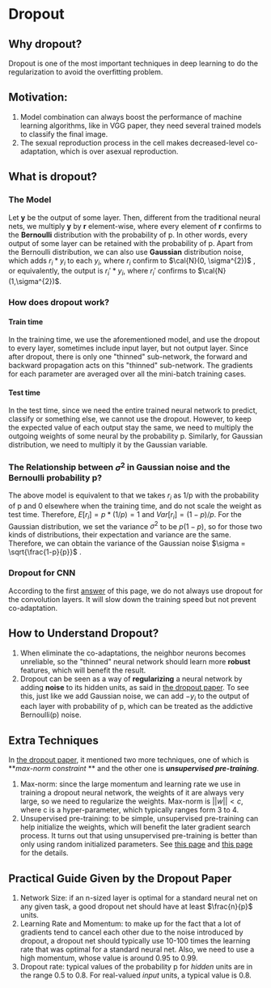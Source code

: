 # Dropout

## Why dropout?

Dropout is one of the most important techniques in deep learning to do the regularization to avoid the overfitting problem.

## Motivation:

1. Model combination can always boost the performance of machine learning algorithms, like in VGG paper, they need several trained models to classify the final image.
2. The sexual reproduction process in the cell makes decreased-level co-adaptation, which is over asexual reproduction. 

## What is dropout?

### The Model

Let **y** be the output of some layer. Then, different from the traditional neural nets, we multiply **y** by **r** element-wise, where every element of **r** confirms to the **Bernoulli** distribution with the probability of p. In other words, every output of some layer can be retained with the probability of p. Apart from the Bernoulli distribution, we can also use **Gaussian** distribution noise, which adds $r_{i}*y_{i}$ to each $y_{i}$, where $r_{i}$ confirm to $\cal{N}(0, \sigma^{2})$ , or equivalently, the output is $r_{i}' * y_{i}$, where $r_{i}'$ confirms to $\cal{N}(1,\sigma^{2})$.

### How does dropout work?

#### Train time

In the training time, we use the aforementioned model, and use the dropout to every layer, sometimes include input layer, but not output layer. Since after dropout, there is only one "thinned" sub-network, the forward and backward propagation acts on this "thinned" sub-network. The gradients for each parameter are averaged over all the mini-batch training cases. 

#### Test time

In the test time, since we need the entire trained neural network to predict, classify or something else, we cannot use the dropout. However, to keep the expected value of each output stay the same, we need to multiply the outgoing weights of some neural by the probability p. Similarly, for Gaussian distribution, we need to multiply it by the  Gaussian variable.  

### The Relationship between $\sigma^{2}$ in Gaussian noise and the Bernoulli probability p?

The above model is equivalent to that we takes $r_{i}$ as 1/p with the probability of p and 0 elsewhere when the training time, and do not scale the weight as test time. Therefore, $E[r_{i}] = p*(1/p) = 1$ and $Var[r_{i}] = (1-p)/p$. For the Gaussian distribution, we set the variance $\sigma^2$ to be  $p(1-p)$, so for those two kinds of distributions, their expectation and variance are the same. Therefore, we can obtain the variance of the Gaussian noise $\sigma = \sqrt{\frac{1-p}{p}}$ .

### Dropout for CNN

According to the first [answer](https://www.reddit.com/r/MachineLearning/comments/42nnpe/why_do_i_never_see_dropout_applied_in/) of this page, we do not always use dropout for the convolution layers. It will slow down the training speed but not prevent co-adaptation. 

## How to Understand Dropout?

1. When eliminate the co-adaptations, the neighbor neurons becomes unreliable, so the "thinned" neural network should learn more **robust** features, which will benefit the result. 
2. Dropout can be seen as a way of **regularizing** a neural network by adding **noise** to its hidden units, as said in [the dropout paper](http://jmlr.org/papers/volume15/srivastava14a.old/srivastava14a.pdf). To see this, just like we add Gaussian noise, we can add $-y_{i}$ to the output of each layer with probability of p, which can be treated as the addictive Bernoulli(p) noise.  

## Extra Techniques

In [the dropout paper](http://jmlr.org/papers/volume15/srivastava14a.old/srivastava14a.pdf),  it mentioned two more techniques, one of which is **_max-norm constraint_ ** and the other one is **_unsupervised pre-training_**. 

1. Max-norm: since the large momentum and learning rate we use in training a dropout neural network, the weights of it are always very large, so we need to regularize the weights. Max-norm is $||w||<c$, where c is a hyper-parameter, which typically ranges form 3 to 4.
2. Unsupervised pre-training: to be simple, unsupervised pre-training can help initialize the weights, which will benefit the later gradient search process. It turns out that using unsupervised pre-training is better than only using random initialized parameters. See [this page](https://www.quora.com/What-is-unsupervised-pre-training) and  [this page](https://www.quora.com/Why-does-unsupervised-pre-training-help-deep-learning) for the details.

## Practical Guide Given by the Dropout Paper

1. Network Size: if an n-sized layer is optimal for a standard neural net on any given task, a good dropout net should have at least $\frac{n}{p}$ units.
2. Learning Rate and Momentum: to make up for the fact that a lot of gradients tend to cancel each other due to the noise introduced by dropout, a dropout net should typically use 10-100 times the learning rate that was optimal for a standard neural net. Also, we need to use a high momentum, whose value is around 0.95 to 0.99.
3. Dropout rate: typical values of the probability p for _hidden_ units are in the range 0.5 to 0.8. For real-valued _input_ units, a typical value is 0.8.



​      

 